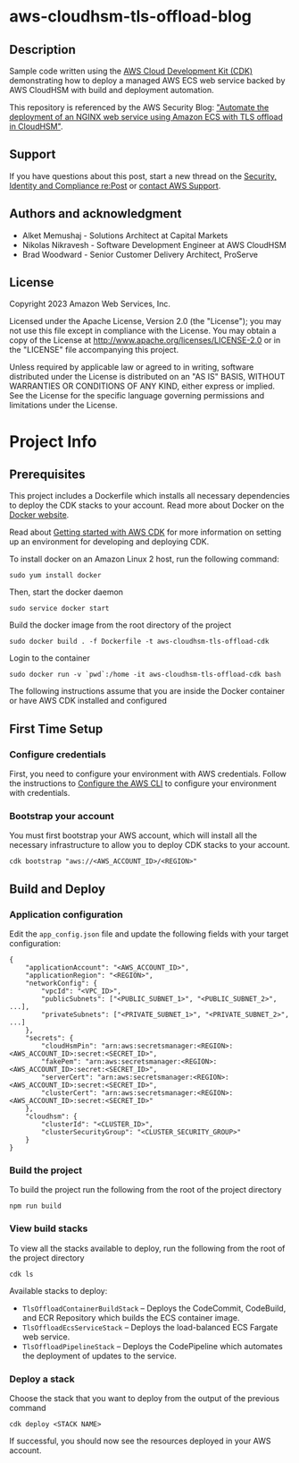 # aws-cloudhsm-tls-offload-blog 

## Description

Sample code written using the [AWS Cloud Development Kit (CDK)](https://aws.amazon.com/cdk/) demonstrating how to deploy a managed AWS ECS web service backed by AWS CloudHSM with build and deployment automation.

This repository is referenced by the AWS Security Blog: ["Automate the deployment of an NGINX web service using Amazon ECS with TLS offload in CloudHSM"](https://aws.amazon.com/blogs/security/automate-the-deployment-of-an-nginx-web-service-using-amazon-ecs-with-tls-offload-in-cloudhsm/).

## Support

If you have questions about this post, start a new thread on the [Security, Identity and Compliance re:Post](https://repost.aws/tags/TAEEfW2o7QS4SOLeZqACq9jA/security-identity-compliance) or [contact AWS Support](https://console.aws.amazon.com/support/home).

## Authors and acknowledgment

* Alket Memushaj - Solutions Architect at Capital Markets
* Nikolas Nikravesh - Software Development Engineer at AWS CloudHSM
* Brad Woodward - Senior Customer Delivery Architect, ProServe

## License

Copyright 2023 Amazon Web Services, Inc.

Licensed under the Apache License, Version 2.0 (the "License"); you may not use this file except in compliance with the License. You may obtain a copy of the License at http://www.apache.org/licenses/LICENSE-2.0 or in the "LICENSE" file accompanying this project. 

Unless required by applicable law or agreed to in writing, software distributed under the License is distributed on an "AS IS" BASIS, WITHOUT WARRANTIES OR CONDITIONS OF ANY KIND, either express or implied. See the License for the specific language governing permissions and limitations under the License.

# Project Info

## Prerequisites

This project includes a Dockerfile which installs all necessary dependencies to deploy the CDK stacks to your account. Read more about Docker on the [Docker website](https://www.docker.com/).

Read about [Getting started with AWS CDK](https://docs.aws.amazon.com/cdk/v2/guide/getting_started.html) for more information on setting up an environment for developing and deploying CDK.

To install docker on an Amazon Linux 2 host, run the following command:

```
sudo yum install docker
```

Then, start the docker daemon

```
sudo service docker start
```

Build the docker image from the root directory of the project

```
sudo docker build . -f Dockerfile -t aws-cloudhsm-tls-offload-cdk
```

Login to the container

```
sudo docker run -v `pwd`:/home -it aws-cloudhsm-tls-offload-cdk bash
```

The following instructions assume that you are inside the Docker container or have AWS CDK installed and configured

## First Time Setup

### Configure credentials

First, you need to configure your environment with AWS credentials. Follow the instructions to [Configure the AWS CLI](https://docs.aws.amazon.com/cli/latest/userguide/cli-chap-configure.html) to configure your environment with credentials.

### Bootstrap your account

You must first bootstrap your AWS account, which will install all the necessary infrastructure to allow you to deploy CDK stacks to your account.

```
cdk bootstrap "aws://<AWS_ACCOUNT_ID>/<REGION>"
```

## Build and Deploy

### Application configuration

Edit the `app_config.json` file and update the following fields with your target configuration:

```
{
    "applicationAccount": "<AWS_ACCOUNT_ID>",
    "applicationRegion": "<REGION>",
    "networkConfig": {
        "vpcId": "<VPC_ID>",
        "publicSubnets": ["<PUBLIC_SUBNET_1>", "<PUBLIC_SUBNET_2>", ...],
        "privateSubnets": ["<PRIVATE_SUBNET_1>", "<PRIVATE_SUBNET_2>", ...]
    },
    "secrets": {
        "cloudHsmPin": "arn:aws:secretsmanager:<REGION>:<AWS_ACCOUNT_ID>:secret:<SECRET_ID>",
        "fakePem": "arn:aws:secretsmanager:<REGION>:<AWS_ACCOUNT_ID>:secret:<SECRET_ID>",
        "serverCert": "arn:aws:secretsmanager:<REGION>:<AWS_ACCOUNT_ID>:secret:<SECRET_ID>",
        "clusterCert": "arn:aws:secretsmanager:<REGION>:<AWS_ACCOUNT_ID>:secret:<SECRET_ID>"
    },
    "cloudhsm": {
        "clusterId": "<CLUSTER_ID>",
        "clusterSecurityGroup": "<CLUSTER_SECURITY_GROUP>"
    }
}

```

### Build the project

To build the project run the following from the root of the project directory

```
npm run build
```

### View build stacks

To view all the stacks available to deploy, run the following from the root of the project directory

```
cdk ls
```

Available stacks to deploy:
* `TlsOffloadContainerBuildStack` – Deploys the CodeCommit, CodeBuild, and ECR Repository which builds the ECS container image.
* `TlsOffloadEcsServiceStack` – Deploys the load-balanced ECS Fargate web service.
* `TlsOffloadPipelineStack` – Deploys the CodePipeline which automates the deployment of updates to the service.

### Deploy a stack

Choose the stack that you want to deploy from the output of the previous command

```
cdk deploy <STACK NAME>
```

If successful, you should now see the resources deployed in your AWS account.
